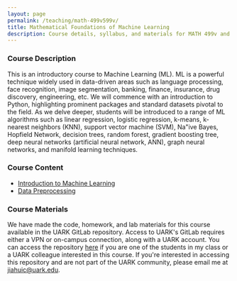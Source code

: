 ```yaml
---
layout: page
permalink: /teaching/math-499v599v/
title: Mathematical Foundations of Machine Learning
description: Course details, syllabus, and materials for MATH 499v and MATH 599v.
---
```


### Course Description
This is an introductory course to Machine Learning (ML). ML is a powerful technique widely used in data-driven areas such as language processing, face recognition, image segmentation, banking, finance, insurance, drug discovery, engineering, etc. 
We will commence with an introduction to Python, highlighting prominent packages and standard datasets pivotal to the field. As we delve deeper, students will be introduced to a range of ML algorithms such as linear regression, logistic regression, k-means, k-nearest neighbors (KNN), support vector machine (SVM), Na"ive Bayes, Hopfield Network, decision trees, random forest, gradient boosting tree, deep neural networks (artificial neural network, ANN), graph neural networks, and manifold learning techniques.

### Course Content
- [Introduction to Machine Learning](lec1)
- [Data Preprocessing](lec2)

### Course Materials
We have made the code, homework, and lab materials for this course available in the UARK GitLab repository. Access to UARK's GitLab requires either a VPN or on-campus connection, along with a UARK account. You can access the repository [here](https://git.uark.edu/jiahuic/math-499v-599v-mfml) if you are one of the students in my class or a UARK colleague interested in this course. If you're interested in accessing this repository and are not part of the UARK community, please email me at jiahuic@uark.edu.
